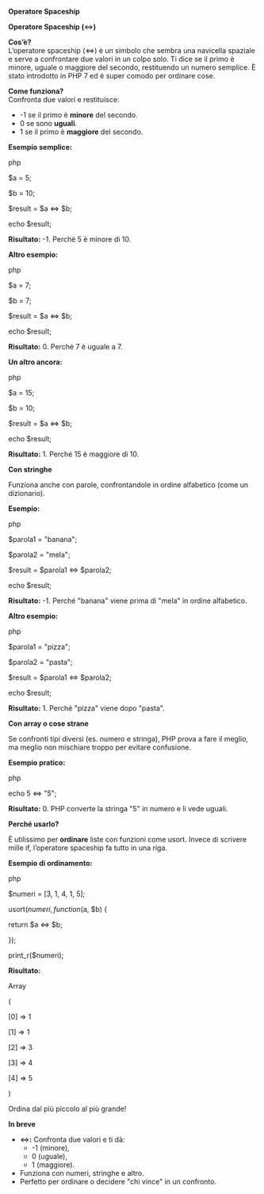 **Operatore Spaceship**

**Operatore Spaceship (**&lt;=&gt;**)**

**Cos’è?**  
L’operatore spaceship (&lt;=&gt;) è un simbolo che sembra una navicella spaziale e serve a confrontare due valori in un colpo solo. Ti dice se il primo è minore, uguale o maggiore del secondo, restituendo un numero semplice. È stato introdotto in PHP 7 ed è super comodo per ordinare cose.

**Come funziona?**  
Confronta due valori e restituisce:

- \-1 se il primo è **minore** del secondo.
- 0 se sono **uguali**.
- 1 se il primo è **maggiore** del secondo.

**Esempio semplice:**

php

$a = 5;

$b = 10;

$result = $a &lt;=&gt; $b;

echo $result;

**Risultato:** -1. Perché 5 è minore di 10.

**Altro esempio:**

php

$a = 7;

$b = 7;

$result = $a &lt;=&gt; $b;

echo $result;

**Risultato:** 0. Perché 7 è uguale a 7.

**Un altro ancora:**

php

$a = 15;

$b = 10;

$result = $a &lt;=&gt; $b;

echo $result;

**Risultato:** 1. Perché 15 è maggiore di 10.

**Con stringhe**

Funziona anche con parole, confrontandole in ordine alfabetico (come un dizionario).

**Esempio:**

php

$parola1 = "banana";

$parola2 = "mela";

$result = $parola1 &lt;=&gt; $parola2;

echo $result;

**Risultato:** -1. Perché "banana" viene prima di "mela" in ordine alfabetico.

**Altro esempio:**

php

$parola1 = "pizza";

$parola2 = "pasta";

$result = $parola1 &lt;=&gt; $parola2;

echo $result;

**Risultato:** 1. Perché "pizza" viene dopo "pasta".

**Con array o cose strane**

Se confronti tipi diversi (es. numero e stringa), PHP prova a fare il meglio, ma meglio non mischiare troppo per evitare confusione.

**Esempio pratico:**

php

echo 5 &lt;=&gt; "5";

**Risultato:** 0. PHP converte la stringa "5" in numero e li vede uguali.

**Perché usarlo?**

È utilissimo per **ordinare** liste con funzioni come usort. Invece di scrivere mille if, l’operatore spaceship fa tutto in una riga.

**Esempio di ordinamento:**

php

$numeri = \[3, 1, 4, 1, 5\];

usort($numeri, function($a, $b) {

return $a &lt;=&gt; $b;

});

print_r($numeri);

**Risultato:**

Array

(

\[0\] => 1

\[1\] => 1

\[2\] => 3

\[3\] => 4

\[4\] => 5

)

Ordina dal più piccolo al più grande!

**In breve**

- &lt;=&gt;**:** Confronta due valori e ti dà:
  - \-1 (minore),
  - 0 (uguale),
  - 1 (maggiore).
- Funziona con numeri, stringhe e altro.
- Perfetto per ordinare o decidere "chi vince" in un confronto.
